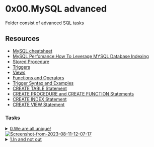 # 0x00.MySQL advanced
Folder consist of advanced SQL tasks 

## Resources
+ [MySQL cheatsheet](https://intranet.alxswe.com/rltoken/8w9di_hk19DIMSBEV3EayQ)
+ [MySQL Perfomance:How To Leverage MYSQL Database Indexing](https://intranet.alxswe.com/rltoken/2GJbZ48zRPA70o2YhTdH7g)
+ [Stored Procedure](https://intranet.alxswe.com/rltoken/K180X2OCzb6gzPngjn-EIg)
+ [Triggers](https://intranet.alxswe.com/rltoken/cJ1qA4o-rRm4rWIsqYKSZg)
+ [Views](https://intranet.alxswe.com/rltoken/vHg1z3UAOcWMvOt8xZHeiA)
+ [Functions and Operators](https://intranet.alxswe.com/rltoken/g-c1m6iljScpi4LeqxBRqQ)
+ [Trigger Syntax and Examples](https://intranet.alxswe.com/rltoken/gLVwKjQfRL0Jr_nWqAS7VQ)
+ [CREATE TABLE Statement](https://intranet.alxswe.com/rltoken/X789nJ22H6HVh1uCQPl0lg)
+ [CREATE PROCEDURE and CREATE FUNCTION Statements](https://intranet.alxswe.com/rltoken/mfrWMt1KL3NHXblJykMgZg)
+ [CREATE INDEX Statement](https://intranet.alxswe.com/rltoken/oCu8Rg9WfKyF4BhTt8dZGQ)
+ [CREATE VIEW Statement](https://intranet.alxswe.com/rltoken/FEZNlZFKZmD1ISnLINkCwQ)


### Tasks
<details>
<summary><a href="./0-uniq_users.sql">0.We are all unique!</a><summary>
<a href='https://postimg.cc/SXcMv4Qt' target='_blank'><img src='https://i.postimg.cc/SXcMv4Qt/Screenshot-from-2023-08-11-12-07-17.png' border='0' alt='Screenshot-from-2023-08-11-12-07-17'/></a></details>


<details>
<summary><a href="./1-country_users.sql">1.In and not out</a></summary>
<a href='https://postimg.cc/yWPgBNzF' target='_blank'><img src='https://i.postimg.cc/yWPgBNzF/Screenshot-from-2023-08-11-12-58-31.png' border='0' alt='Screenshot-from-2023-08-11-12-58-31'/></a></details>
